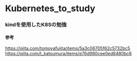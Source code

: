 # Kubernetes_to_study
### kindを使用したK8Sの勉強
#### 参考
https://qiita.com/tomoyafujita/items/5a3c06705f62c5732bc5
https://qiita.com/t_katsumura/items/e76d980cee0ed8480bc6
